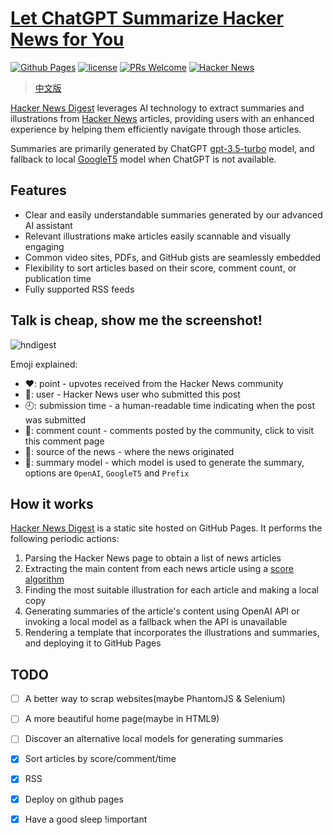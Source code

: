 [Let ChatGPT Summarize Hacker News for You](https://hackernews.betacat.io/)
==================

[![Github Pages](https://github.com/polyrabbit/hacker-news-digest/actions/workflows/static.yml/badge.svg)](https://github.com/polyrabbit/hacker-news-digest/actions/workflows/static.yml)
[![license](https://img.shields.io/badge/License-GPLv3-blue.svg)](https://github.com/polyrabbit/hacker-news-digest/blob/master/LICENSE-lgpl-3.0.txt)
[![PRs Welcome](https://img.shields.io/badge/PRs-welcome-brightgreen.svg)](https://github.com/polyrabbit/hacker-news-digest/pulls)
[![Hacker News](https://camo.githubusercontent.com/73322cbcbf1c517bb5d3d8d4e724f81091fc767ccc278b44f1ee1a1179e9ad38/68747470733a2f2f736869656c64732e696f2f62616467652f4861636b65722532304e6577732d6630363532663f6c6f676f3d79253230636f6d62696e61746f72267374796c653d666c61742d737175617265266c6f676f436f6c6f723d7768697465)](https://hackernews.betacat.io/)

> [中文版](https://blog.betacat.io/post/2023/06/summarize-hacker-news-by-chatgpt/)

[Hacker News Digest](https://hackernews.betacat.io/) leverages AI technology to extract summaries
and illustrations from [Hacker News](https://news.ycombinator.com/)
articles, providing users with an enhanced experience by helping them efficiently navigate through
those articles.

Summaries are primarily generated by
ChatGPT [gpt-3.5-turbo](https://platform.openai.com/docs/models/gpt-3-5) model, and fallback to
local [GoogleT5](https://huggingface.co/t5-large) model when ChatGPT is not available.

## Features

* Clear and easily understandable summaries generated by our advanced AI assistant
* Relevant illustrations make articles easily scannable and visually engaging
* Common video sites, PDFs, and GitHub gists are seamlessly embedded
* Flexibility to sort articles based on their score, comment count, or publication time
* Fully supported RSS feeds

## Talk is cheap, show me the screenshot!

![hndigest](https://github.com/polyrabbit/hacker-news-digest/assets/2657334/cc08f770-5154-4c7e-8ba8-13c89f394b1f)

Emoji explained:

* ❤️: point - upvotes received from the Hacker News community
* 👤: user - Hacker News user who submitted this post
* 🕘: submission time - a human-readable time indicating when the post was submitted
* 💬: comment count - comments posted by the community, click to visit this comment page
* 🔗: source of the news - where the news originated
* 📰: summary model - which model is used to generate the summary, options
  are `OpenAI`, `GoogleT5` and `Prefix`

## How it works

[Hacker News Digest](https://hackernews.betacat.io/) is a static site hosted on GitHub Pages. It
performs the following periodic actions:

1. Parsing the Hacker News page to obtain a list of news articles
2. Extracting the main content from each news article using
   a [score algorithm](%5Btutorial%5D%20How-to-extract-main-content-from-web-pages-using-Machine-Learning.ipynb)
3. Finding the most suitable illustration for each article and making a local copy
4. Generating summaries of the article's content using OpenAI API or invoking a local model as a
   fallback when the API is unavailable
5. Rendering a template that incorporates the illustrations and summaries, and deploying it to
   GitHub Pages

## TODO

- [ ] A better way to scrap websites(maybe PhantomJS & Selenium)
- [ ] A more beautiful home page(maybe in HTML9)
- [ ] Discover an alternative local models for generating summaries
- [X] Sort articles by score/comment/time
- [X] RSS
- [X] Deploy on github pages
- [X] Have a good sleep !important

